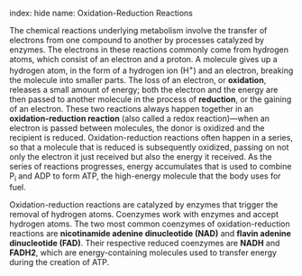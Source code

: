 index: hide
name: Oxidation-Reduction Reactions

The chemical reactions underlying metabolism involve the transfer of electrons from one compound to another by processes catalyzed by enzymes. The electrons in these reactions commonly come from hydrogen atoms, which consist of an electron and a proton. A molecule gives up a hydrogen atom, in the form of a hydrogen ion (H<sup>+</sup>) and an electron, breaking the molecule into smaller parts. The loss of an electron, or  **oxidation**, releases a small amount of energy; both the electron and the energy are then passed to another molecule in the process of  **reduction**, or the gaining of an electron. These two reactions always happen together in an  **oxidation-reduction reaction** (also called a redox reaction)—when an electron is passed between molecules, the donor is oxidized and the recipient is reduced. Oxidation-reduction reactions often happen in a series, so that a molecule that is reduced is subsequently oxidized, passing on not only the electron it just received but also the energy it received. As the series of reactions progresses, energy accumulates that is used to combine P<sub>i</sub> and ADP to form ATP, the high-energy molecule that the body uses for fuel.

Oxidation-reduction reactions are catalyzed by enzymes that trigger the removal of hydrogen atoms. Coenzymes work with enzymes and accept hydrogen atoms. The two most common coenzymes of oxidation-reduction reactions are  **nicotinamide adenine dinucleotide (NAD)** and  **flavin adenine dinucleotide (FAD)**. Their respective reduced coenzymes are  **NADH** and  **FADH2**, which are energy-containing molecules used to transfer energy during the creation of ATP.
